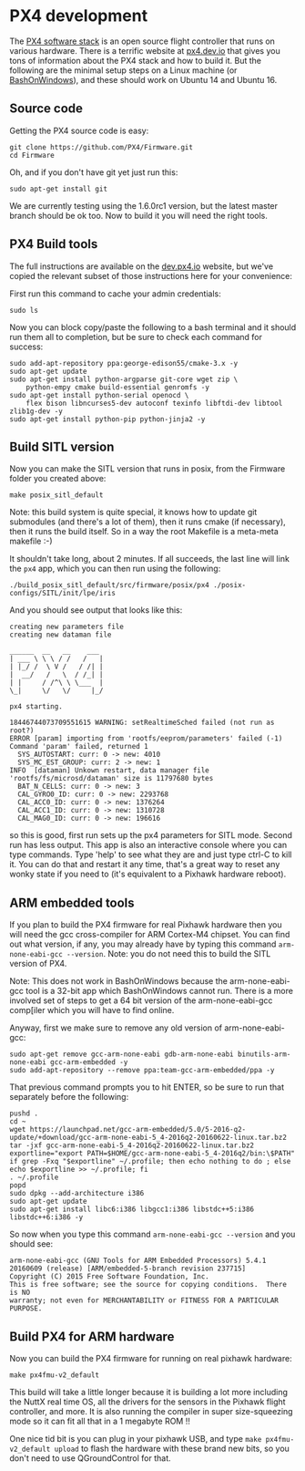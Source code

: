 # PX4 development

The [PX4 software stack](http://github.com/px4/firmware) is an open source flight controller that runs on various 
hardware.  There is a terrific website at [px4.dev.io](http://px4.dev.io) that gives you tons of information about the PX4 stack 
and how to build it.  But the following are the minimal setup steps on a Linux machine (or 
[BashOnWindows](https://msdn.microsoft.com/en-us/commandline/wsl/install_guide)), and
these should work on Ubuntu 14 and Ubuntu 16.

## Source code

Getting the PX4 source code is easy:
````
git clone https://github.com/PX4/Firmware.git
cd Firmware
````

Oh, and if you don't have git yet just run this:

````
sudo apt-get install git
````

We are currently testing using the 1.6.0rc1 version, but the latest master branch should be ok too.
Now to build it you will need the right tools.

## PX4 Build tools

The full instructions are available on the [dev.px4.io](http://dev.px4.io/starting-installing-linux.html) website,
but we've copied the relevant subset of those instructions here for your convenience:

First run this command to cache your admin credentials:
````
sudo ls
````

Now you can block copy/paste the following to a bash terminal and it should run them all to completion, but be sure
to check each command for success:

````
sudo add-apt-repository ppa:george-edison55/cmake-3.x -y
sudo apt-get update
sudo apt-get install python-argparse git-core wget zip \
    python-empy cmake build-essential genromfs -y
sudo apt-get install python-serial openocd \
    flex bison libncurses5-dev autoconf texinfo libftdi-dev libtool zlib1g-dev -y
sudo apt-get install python-pip python-jinja2 -y
````

## Build SITL version

Now you can make the SITL version that runs in posix, from the Firmware folder you created above:
````
make posix_sitl_default
````

Note: this build system is quite special, it knows how to update git submodules (and there's a lot of them),
then it runs cmake (if necessary), then it runs the build itself.  So in a way the root Makefile is a meta-meta makefile :-) 

It shouldn't take long, about 2 minutes.  If all succeeds, the last line will link the `px4` app, which you can then run using the following:

````
./build_posix_sitl_default/src/firmware/posix/px4 ./posix-configs/SITL/init/lpe/iris
````

And you should see output that looks like this:

````
creating new parameters file
creating new dataman file

______  __   __    ___ 
| ___ \ \ \ / /   /   |
| |_/ /  \ V /   / /| |
|  __/   /   \  / /_| |
| |     / /^\ \ \___  |
\_|     \/   \/     |_/

px4 starting.

18446744073709551615 WARNING: setRealtimeSched failed (not run as root?)
ERROR [param] importing from 'rootfs/eeprom/parameters' failed (-1)
Command 'param' failed, returned 1
  SYS_AUTOSTART: curr: 0 -> new: 4010
  SYS_MC_EST_GROUP: curr: 2 -> new: 1
INFO  [dataman] Unkown restart, data manager file 'rootfs/fs/microsd/dataman' size is 11797680 bytes
  BAT_N_CELLS: curr: 0 -> new: 3
  CAL_GYRO0_ID: curr: 0 -> new: 2293768
  CAL_ACC0_ID: curr: 0 -> new: 1376264
  CAL_ACC1_ID: curr: 0 -> new: 1310728
  CAL_MAG0_ID: curr: 0 -> new: 196616

````

so this is good, first run sets up the px4 parameters for SITL mode.  Second run has less output.
This app is also an interactive console where you can type commands.  Type 'help' to see what they are
and just type ctrl-C to kill it.  You can do that and restart it any time, that's a great way to reset
any wonky state if you need to (it's equivalent to a Pixhawk hardware reboot).

## ARM embedded tools

If you plan to build the PX4 firmware for real Pixhawk hardware then you will need the gcc cross-compiler
for ARM Cortex-M4 chipset.  You can find out what version, if any, you may already have by typing this
command `arm-none-eabi-gcc --version`.  Note: you do not need this to build the SITL version of PX4.

Note: This does not work in BashOnWindows because the arm-none-eabi-gcc tool is a 32-bit app which
BashOnWindows cannot run.  There is a more involved set of steps to get a 64 bit version of the 
arm-none-eabi-gcc comp[iler which you will have to find online.

Anyway, first we make sure to remove any old version of arm-none-eabi-gcc: 

````
sudo apt-get remove gcc-arm-none-eabi gdb-arm-none-eabi binutils-arm-none-eabi gcc-arm-embedded -y
sudo add-apt-repository --remove ppa:team-gcc-arm-embedded/ppa -y
````

That previous command prompts you to hit ENTER, so be sure to run that separately before the following:

````
pushd .
cd ~
wget https://launchpad.net/gcc-arm-embedded/5.0/5-2016-q2-update/+download/gcc-arm-none-eabi-5_4-2016q2-20160622-linux.tar.bz2
tar -jxf gcc-arm-none-eabi-5_4-2016q2-20160622-linux.tar.bz2
exportline="export PATH=$HOME/gcc-arm-none-eabi-5_4-2016q2/bin:\$PATH"
if grep -Fxq "$exportline" ~/.profile; then echo nothing to do ; else echo $exportline >> ~/.profile; fi
. ~/.profile
popd
sudo dpkg --add-architecture i386
sudo apt-get update
sudo apt-get install libc6:i386 libgcc1:i386 libstdc++5:i386 libstdc++6:i386 -y
````

So now when you type this command `arm-none-eabi-gcc --version` and you should see:
````
arm-none-eabi-gcc (GNU Tools for ARM Embedded Processors) 5.4.1 20160609 (release) [ARM/embedded-5-branch revision 237715]
Copyright (C) 2015 Free Software Foundation, Inc.
This is free software; see the source for copying conditions.  There is NO
warranty; not even for MERCHANTABILITY or FITNESS FOR A PARTICULAR PURPOSE.
````

## Build PX4 for ARM hardware

Now  you  can build the PX4 firmware for running on real pixhawk hardware:

````
make px4fmu-v2_default
````

This build will take a little longer because it is building a lot more including the NuttX real time OS,
all the drivers for the sensors in the Pixhawk flight controller, and more.  It is also running the compiler
in super size-squeezing mode so it can fit all that in a 1 megabyte ROM !!

One nice tid bit is you can plug in your pixhawk USB, and type `make px4fmu-v2_default upload` to flash the
hardware with these brand new bits, so you don't need to use QGroundControl for that.
